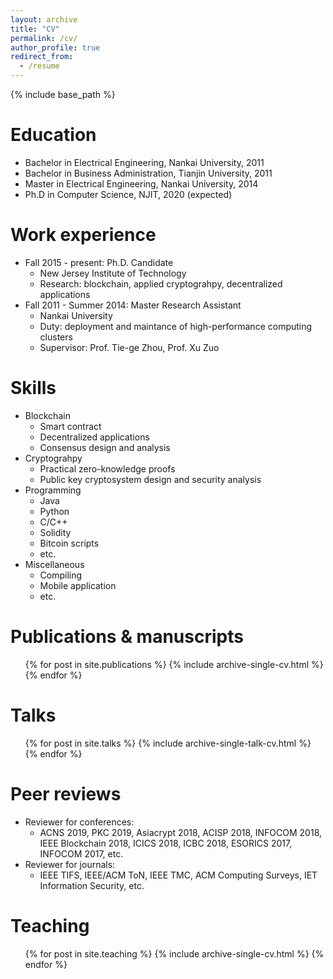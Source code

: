 ```yaml
---
layout: archive
title: "CV"
permalink: /cv/
author_profile: true
redirect_from:
  - /resume
---
```


{% include base_path %}

Education
======
* Bachelor in Electrical Engineering, Nankai University, 2011
* Bachelor in Business Administration, Tianjin University, 2011
* Master in Electrical Engineering, Nankai University, 2014
* Ph.D in Computer Science, NJIT, 2020 (expected)

Work experience
======
* Fall 2015 - present: Ph.D. Candidate
  * New Jersey Institute of Technology
  * Research: blockchain, applied cryptograhpy, decentralized applications
* Fall 2011 - Summer 2014: Master Research Assistant
  * Nankai University
  * Duty: deployment and maintance of high-performance computing clusters
  * Supervisor: Prof. Tie-ge Zhou, Prof. Xu Zuo
  
  
Skills
======
* Blockchain
  * Smart contract
  * Decentralized applications
  * Consensus design and analysis
* Cryptograhpy
  * Practical zero-knowledge proofs
  * Public key cryptosystem design and security analysis
* Programming
  * Java
  * Python
  * C/C++
  * Solidity
  * Bitcoin scripts
  * etc.
* Miscellaneous
  * Compiling
  * Mobile application
  * etc.

Publications & manuscripts
======
  <ul>{% for post in site.publications %}
    {% include archive-single-cv.html %}
  {% endfor %}</ul>
  
Talks
======
  <ul>{% for post in site.talks %}
    {% include archive-single-talk-cv.html %}
  {% endfor %}</ul>

Peer reviews
======
* Reviewer for conferences:
  * ACNS 2019, PKC 2019, Asiacrypt 2018, ACISP 2018, INFOCOM 2018, IEEE Blockchain 2018, ICICS 2018, ICBC 2018, ESORICS 2017, INFOCOM 2017, etc. 
* Reviewer for journals:
  * IEEE TIFS, IEEE/ACM ToN, IEEE TMC, ACM Computing Surveys, IET Information Security, etc.

Teaching
======
  <ul>{% for post in site.teaching %}
    {% include archive-single-cv.html %}
  {% endfor %}</ul>
